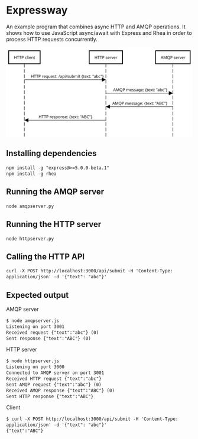 # Expressway

An example program that combines async HTTP and AMQP operations.  It
shows how to use JavaScript async/await with Express and Rhea in order
to process HTTP requests concurrently.

<img src="images/sequence.svg" width="640"/>

## Installing dependencies

    npm install -g "express@>=5.0.0-beta.1"
    npm install -g rhea

## Running the AMQP server

    node amqpserver.py

## Running the HTTP server

    node httpserver.py

## Calling the HTTP API

    curl -X POST http://localhost:3000/api/submit -H 'Content-Type: application/json' -d '{"text": "abc"}'

## Expected output

AMQP server

    $ node amqpserver.js
    Listening on port 3001
    Received request {"text":"abc"} (0)
    Sent response {"text":"ABC"} (0)

HTTP server

    $ node httpserver.js
    Listening on port 3000
    Connected to AMQP server on port 3001
    Received HTTP request {"text":"abc"}
    Sent AMQP request {"text":"abc"} (0)
    Received AMQP response {"text":"ABC"} (0)
    Sent HTTP response {"text":"ABC"}

Client

    $ curl -X POST http://localhost:3000/api/submit -H 'Content-Type: application/json' -d '{"text": "abc"}'
    {"text":"ABC"}
